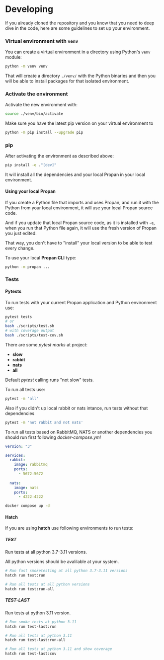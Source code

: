 # Developing

If you already cloned the repository and you know that you need to deep dive in the code, here are some guidelines to set up your environment.

### Virtual environment with `venv`

You can create a virtual environment in a directory using Python's `venv` module:

```bash
python -m venv venv
```

That will create a directory `./venv/` with the Python binaries and then you will be able to install packages for that isolated environment.

### Activate the environment

Activate the new environment with:

```bash
source ./venv/bin/activate
```

Make sure you have the latest pip version on your virtual environment to 
```bash
python -m pip install --upgrade pip
```

### pip

After activating the environment as described above:

```bash
pip install -e ."[dev]"
```

It will install all the dependencies and your local Propan in your local environment.

#### Using your local Propan

If you create a Python file that imports and uses Propan, and run it with the Python from your local environment, it will use your local Propan source code.

And if you update that local Propan source code, as it is installed with `-e`, when you run that Python file again, it will use the fresh version of Propan you just edited.

That way, you don't have to "install" your local version to be able to test every change.

To use your local **Propan CLI** type:
```bash
python -m propan ...
```

### Tests

#### Pytests
To run tests with your current Propan application and Python environment use:

```bash
pytest tests
# or
bash ./scripts/test.sh
# with coverage output
bash ./scripts/test-cov.sh
```

There are some *pytest marks* at project:
* **slow**
* **rabbit**
* **nats**
* **all**

Default *pytest* calling runs "not slow" tests.

To run all tests use:

```bash
pytest -m 'all'
```

Also if you didn't up local rabbit or nats intance, run tests without that dependencies

```bash
pytest -m 'not rabbit and not nats'
```

To run all tests based on RabbitMQ, NATS or another dependencies you should run first following *docker-compose.yml*

```yaml
version: "3"

services:
  rabbit:
    image: rabbitmq
    ports:
      - 5672:5672
  
  nats:
    image: nats
    ports:
      - 4222:4222
```

```bash
docker compose up -d
```

#### Hatch

If you are using **hatch** use following environments to run tests:

##### **TEST**

Run tests at all python 3.7-3.11 versions.

All python versions should be avalilable at your system.

```bash
# Run fast smoketesting at all python 3.7-3.11 versions
hatch run test:run

# Run all tests at all python versions
hatch run test:run-all
```

##### **TEST-LAST**

Run tests at python 3.11 version.

```bash
# Run smoke tests at python 3.11
hatch run test-last:run

# Run all tests at python 3.11
hatch run test-last:run-all

# Run all tests at python 3.11 and show coverage
hatch run test-last:cov
```